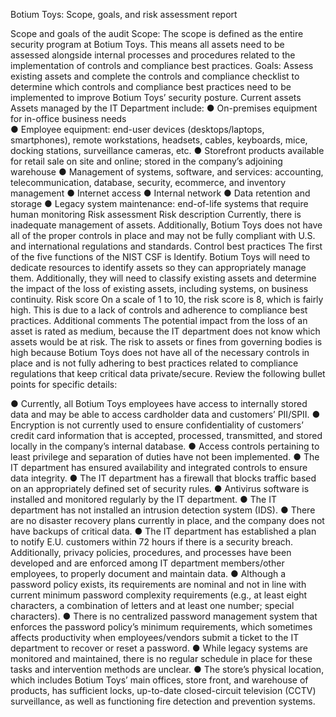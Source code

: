 Botium Toys: Scope, goals, and risk assessment report
 
Scope and goals of the audit
Scope: The scope is defined as the entire security program at Botium Toys. This means all assets need to be assessed alongside internal processes and procedures related to the implementation of controls and compliance best practices.
Goals: Assess existing assets and complete the controls and compliance checklist to determine which controls and compliance best practices need to be implemented to  improve Botium Toys’ security posture.
Current assets
Assets managed by the IT Department include: 
●	On-premises equipment for in-office business needs  
●	Employee equipment: end-user devices (desktops/laptops, smartphones), remote workstations, headsets, cables, keyboards, mice, docking stations, surveillance cameras, etc.
●	Storefront products available for retail sale on site and online; stored in the company’s adjoining warehouse
●	Management of systems, software, and services: accounting, telecommunication, database, security, ecommerce, and inventory management
●	Internet access
●	Internal network
●	Data retention and storage
●	Legacy system maintenance: end-of-life systems that require human monitoring 
Risk assessment
Risk description
Currently, there is inadequate management of assets. Additionally, Botium Toys does not have all of the proper controls in place and may not be fully compliant with U.S. and international regulations and standards. 
Control best practices
The first of the five functions of the NIST CSF is Identify. Botium Toys will need to dedicate resources to identify assets so they can appropriately manage them. Additionally, they will need to classify existing assets and determine the impact of the loss of existing assets, including systems, on business continuity.
Risk score
On a scale of 1 to 10, the risk score is 8, which is fairly high. This is due to a lack of controls and adherence to compliance best practices.
Additional comments
The potential impact from the loss of an asset is rated as medium, because the IT department does not know which assets would be at risk. The risk to assets or fines from governing bodies is high because Botium Toys does not have all of the necessary controls in place and is not fully adhering to best practices related to compliance regulations that keep critical data private/secure. Review the following bullet points for specific details:

●	Currently, all Botium Toys employees have access to internally stored data and may be able to access cardholder data and customers’ PII/SPII.
●	Encryption is not currently used to ensure confidentiality of customers’ credit card information that is accepted, processed, transmitted, and stored locally in the company’s internal database. 
●	Access controls pertaining to least privilege and separation of duties have not been implemented.
●	The IT department has ensured availability and integrated controls to ensure data integrity.
●	The IT department has a firewall that blocks traffic based on an appropriately defined set of security rules.
●	Antivirus software is installed and monitored regularly by the IT department. 
●	The IT department has not installed an intrusion detection system (IDS).
●	There are no disaster recovery plans currently in place, and the company does not have backups of critical data. 
●	The IT department has established a plan to notify E.U. customers within 72 hours if there is a security breach. Additionally, privacy policies, procedures, and processes have been developed and are enforced among IT department members/other employees, to properly document and maintain data.
●	Although a password policy exists, its requirements are nominal and not in line with current minimum password complexity requirements (e.g., at least eight characters, a combination of letters and at least one number; special characters). 
●	There is no centralized password management system that enforces the password policy’s minimum requirements, which sometimes affects productivity when employees/vendors submit a ticket to the IT department to recover or reset a password.
●	While legacy systems are monitored and maintained, there is no regular schedule in place for these tasks and intervention methods are unclear.
●	The store’s physical location, which includes Botium Toys’ main offices, store front, and warehouse of products, has sufficient locks, up-to-date closed-circuit television (CCTV) surveillance, as well as functioning fire detection and prevention systems.

